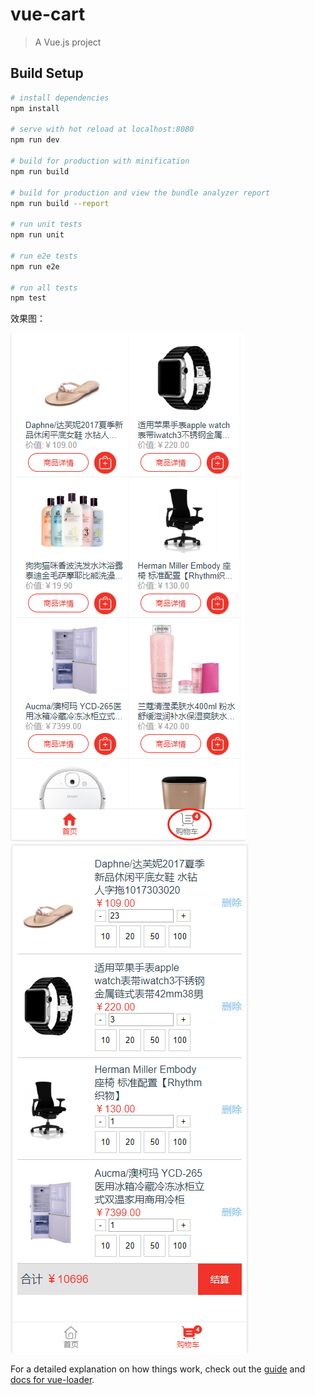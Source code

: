 # vue-cart

> A Vue.js project

## Build Setup

``` bash
# install dependencies
npm install

# serve with hot reload at localhost:8080
npm run dev

# build for production with minification
npm run build

# build for production and view the bundle analyzer report
npm run build --report

# run unit tests
npm run unit

# run e2e tests
npm run e2e

# run all tests
npm test
```
效果图：

![Image text](https://raw.githubusercontent.com/AMONTOP/img-folder/master/%E8%B4%AD%E7%89%A9%E8%BD%A6.png)
![Image text](https://raw.githubusercontent.com/AMONTOP/img-folder/master/%E8%B4%AD%E7%89%A9%E8%BD%A62.png)


For a detailed explanation on how things work, check out the [guide](http://vuejs-templates.github.io/webpack/) and [docs for vue-loader](http://vuejs.github.io/vue-loader).

